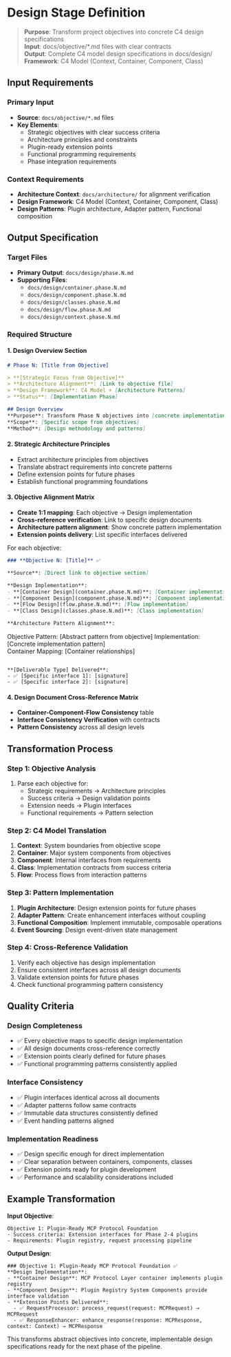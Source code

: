 # Design Stage Definition

> **Purpose**: Transform project objectives into concrete C4 design specifications  
> **Input**: docs/objective/*.md files with clear contracts  
> **Output**: Complete C4 model design specifications in docs/design/  
> **Framework**: C4 Model (Context, Container, Component, Class)

## Input Requirements

### Primary Input
- **Source**: `docs/objective/*.md` files
- **Key Elements**:
  - Strategic objectives with clear success criteria
  - Architecture principles and constraints  
  - Plugin-ready extension points
  - Functional programming requirements
  - Phase integration requirements

### Context Requirements
- **Architecture Context**: `docs/architecture/` for alignment verification
- **Design Framework**: C4 Model (Context, Container, Component, Class)
- **Design Patterns**: Plugin architecture, Adapter pattern, Functional composition

## Output Specification

### Target Files
- **Primary Output**: `docs/design/phase.N.md`
- **Supporting Files**: 
  - `docs/design/container.phase.N.md`
  - `docs/design/component.phase.N.md` 
  - `docs/design/classes.phase.N.md`
  - `docs/design/flow.phase.N.md`
  - `docs/design/context.phase.N.md`

### Required Structure

#### 1. Design Overview Section
```markdown
# Phase N: [Title from Objective]

> **[Strategic Focus from Objective]**  
> **Architecture Alignment**: [Link to objective file]  
> **Design Framework**: C4 Model + [Architecture Patterns]  
> **Status**: [Implementation Phase]

## Design Overview
**Purpose**: Transform Phase N objectives into [concrete implementation focus]  
**Scope**: [Specific scope from objectives]  
**Method**: [Design methodology and patterns]
```

#### 2. Strategic Architecture Principles
- Extract architecture principles from objectives
- Translate abstract requirements into concrete patterns
- Define extension points for future phases
- Establish functional programming foundations

#### 3. Objective Alignment Matrix
- **Create 1:1 mapping**: Each objective → Design implementation
- **Cross-reference verification**: Link to specific design documents
- **Architecture pattern alignment**: Show concrete pattern implementation
- **Extension points delivery**: List specific interfaces delivered

For each objective:
```markdown
### **Objective N: [Title]** ✅

**Source**: [Direct link to objective section]

**Design Implementation**:
- **[Container Design](container.phase.N.md)**: [Container implementation]
- **[Component Design](component.phase.N.md)**: [Component implementation]  
- **[Flow Design](flow.phase.N.md)**: [Flow implementation]
- **[Class Design](classes.phase.N.md)**: [Class implementation]

**Architecture Pattern Alignment**:
```
Objective Pattern: [Abstract pattern from objective]
Implementation: [Concrete implementation pattern]  
Container Mapping: [Container relationships]
```

**[Deliverable Type] Delivered**:
- ✅ [Specific interface 1]: [signature]
- ✅ [Specific interface 2]: [signature]
```

#### 4. Design Document Cross-Reference Matrix
- **Container-Component-Flow Consistency** table
- **Interface Consistency Verification** with contracts
- **Pattern Consistency** across all design levels

## Transformation Process

### Step 1: Objective Analysis
1. Parse each objective for:
   - Strategic requirements → Architecture principles
   - Success criteria → Design validation points  
   - Extension needs → Plugin interfaces
   - Functional requirements → Pattern selection

### Step 2: C4 Model Translation
1. **Context**: System boundaries from objective scope
2. **Container**: Major system components from objectives
3. **Component**: Internal interfaces from requirements
4. **Class**: Implementation contracts from success criteria
5. **Flow**: Process flows from interaction patterns

### Step 3: Pattern Implementation
1. **Plugin Architecture**: Design extension points for future phases
2. **Adapter Pattern**: Create enhancement interfaces without coupling
3. **Functional Composition**: Implement immutable, composable operations
4. **Event Sourcing**: Design event-driven state management

### Step 4: Cross-Reference Validation
1. Verify each objective has design implementation
2. Ensure consistent interfaces across all design documents
3. Validate extension points for future phases
4. Check functional programming pattern consistency

## Quality Criteria

### Design Completeness
- ✅ Every objective maps to specific design implementation
- ✅ All design documents cross-reference correctly
- ✅ Extension points clearly defined for future phases
- ✅ Functional programming patterns consistently applied

### Interface Consistency  
- ✅ Plugin interfaces identical across all documents
- ✅ Adapter patterns follow same contracts
- ✅ Immutable data structures consistently defined
- ✅ Event handling patterns aligned

### Implementation Readiness
- ✅ Design specific enough for direct implementation
- ✅ Clear separation between containers, components, classes
- ✅ Extension points ready for plugin development
- ✅ Performance and scalability considerations included

## Example Transformation

**Input Objective**:
```
Objective 1: Plugin-Ready MCP Protocol Foundation
- Success criteria: Extension interfaces for Phase 2-4 plugins
- Requirements: Plugin registry, request processing pipeline
```

**Output Design**:
```
### Objective 1: Plugin-Ready MCP Protocol Foundation ✅
**Design Implementation**:
- **Container Design**: MCP Protocol Layer container implements plugin registry
- **Component Design**: Plugin Registry System Components provide interface validation  
- **Extension Points Delivered**:
  - ✅ RequestProcessor: process_request(request: MCPRequest) → MCPRequest
  - ✅ ResponseEnhancer: enhance_response(response: MCPResponse, context: Context) → MCPResponse
```

This transforms abstract objectives into concrete, implementable design specifications ready for the next phase of the pipeline. 